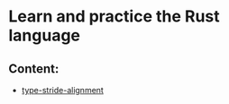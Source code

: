 # Learn and practice the Rust language

## Content:

* [type-stride-alignment](type-stride-alignment)
